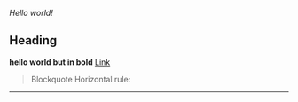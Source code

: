 *Hello world!*
## Heading
**hello world but in bold**
[Link](http://a.com)
> Blockquote
Horizontal rule:

---
